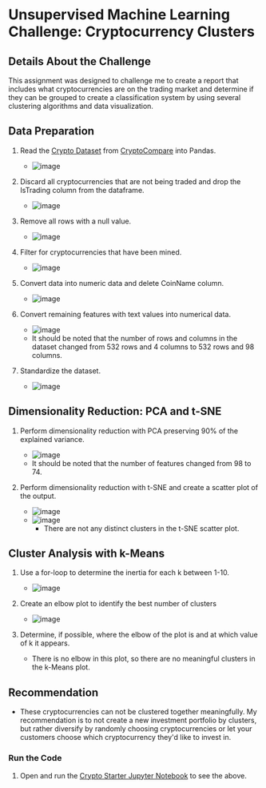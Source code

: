 # Unsupervised Machine Learning Challenge: Cryptocurrency Clusters

## Details About the Challenge
This assignment was designed to challenge me to create a report that includes what cryptocurrencies are on the trading market and determine if they can be grouped to create a classification system by using several clustering algorithms and data visualization.

## Data Preparation
1. Read the [Crypto Dataset](/crypto_data.csv) from [CryptoCompare](https://min-api.cryptocompare.com/data/all/coinlist) into Pandas.
   - ![image](https://user-images.githubusercontent.com/88349512/152586773-1866107a-6bf1-4b4f-ac71-a7b29a959706.png)

2. Discard all cryptocurrencies that are not being traded and drop the IsTrading column from the dataframe.
   - ![image](https://user-images.githubusercontent.com/88349512/152586840-2489f034-2b4d-481d-a18f-23dc3e16e588.png)

3. Remove all rows with a null value.
   - ![image](https://user-images.githubusercontent.com/88349512/152586873-84e09ec3-375d-4da3-a949-2c87f71645e9.png)

4. Filter for cryptocurrencies that have been mined.
   - ![image](https://user-images.githubusercontent.com/88349512/152586929-af8446b8-73c7-4490-8147-8ea357422e68.png)

5. Convert data into numeric data and delete CoinName column.
   - ![image](https://user-images.githubusercontent.com/88349512/152587066-2af3814b-ac68-49b5-9feb-f4f5e77fc9a3.png)

6. Convert remaining features with text values into numerical data.
   - ![image](https://user-images.githubusercontent.com/88349512/152587118-cc584d32-53ff-4c43-bb15-8e3785a1541a.png)
   - It should be noted that the number of rows and columns in the dataset changed from 532 rows and 4 columns to 532 rows and 98 columns.

7. Standardize the dataset.
   - ![image](https://user-images.githubusercontent.com/88349512/152587245-d042d30d-12de-4008-889d-d66eea96dbdf.png)

## Dimensionality Reduction: PCA and t-SNE
1. Perform dimensionality reduction with PCA preserving 90% of the explained variance.
   - ![image](https://user-images.githubusercontent.com/88349512/152587347-e335a24b-2cb6-436e-8d80-f2496291ea08.png)
   - It should be noted that the number of features changed from 98 to 74.

2. Perform dimensionality reduction with t-SNE and create a scatter plot of the output.
   - ![image](https://user-images.githubusercontent.com/88349512/152587395-e8087bfc-edbb-4329-8214-efe7a37cd9d2.png)
   - ![image](https://user-images.githubusercontent.com/88349512/152587423-3b309eba-cab1-4868-be9e-8b9d51ce75b9.png)
     - There are not any distinct clusters in the t-SNE scatter plot.

## Cluster Analysis with k-Means
1. Use a for-loop to determine the inertia for each k between 1-10.
   - ![image](https://user-images.githubusercontent.com/88349512/152587586-e0e60a9d-6ce6-4197-af10-37f462752edb.png)

2. Create an elbow plot to identify the best number of clusters
   - ![image](https://user-images.githubusercontent.com/88349512/152587622-78c1748b-38dc-439b-b996-74c55496b2de.png)

3. Determine, if possible, where the elbow of the plot is and at which value of k it appears.
   - There is no elbow in this plot, so there are no meaningful clusters in the k-Means plot.

## Recommendation
- These cryptocurrencies can not be clustered together meaningfully. My recommendation is to not create a new investment portfolio by clusters, but rather diversify by randomly choosing cryptocurrencies or let your customers choose which cryptocurrency they'd like to invest in.

### Run the Code
1. Open and run the [Crypto Starter Jupyter Notebook](/crypto-Starter.ipynb) to see the above.
